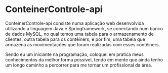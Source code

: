 # ConteinerControle-api

ConteinerControle-api consiste numa aplicação web desenvolvida utilizando a linguagem Java e Springframework,
se conectando num banco de dados MySQL, no qual temos uma tabela para o armazenamento de clientes,
outra tabela para os contêiners, e por fim, uma tabela que armazena as movimentações que foram realizadas com esses contêiners.

Sendo eu um iniciante na programação, coloquei em pratica meus conhecimentos da melhor forma possível, tendo em mente que ainda tenho
um longo caminho a percorrer para me tornar um profissional da área.
